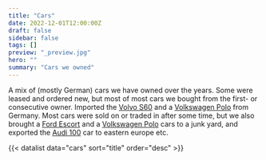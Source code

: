 ```yaml
---
title: "Cars"
date: 2022-12-01T12:00:00Z
draft: false
sidebar: false
tags: []
preview: "_preview.jpg"
hero: ""
summary: "Cars we owned"
---
```


A mix of (mostly German) cars we have owned over the years. Some were leased and ordered new, but most of most cars we bought from the first- or consecutive owner. Imported the [Volvo S60](#2002-volvo-s60) and a [Volkswagen Polo](#1998-volkswagen-polo-mk-3) from Germany. Most cars were sold on or traded in after some time, but we also brought a [Ford Escort](#1979-ford-escort-mk-ii) and a [Volkswagen Polo](#1998-volkswagen-polo-mk-3) cars to a junk yard, and exported the [Audi 100](#1993-audi-100) car to eastern europe etc.

{{< datalist data="cars" sort="title" order="desc" >}}
